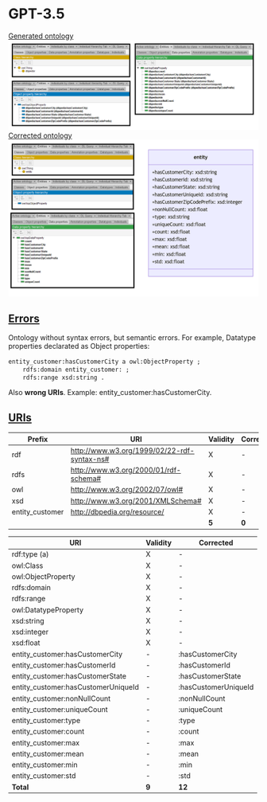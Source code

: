 # GPT-3.5

[Generated ontology](./ontology.ttl)
<br>
![](./ontology.png)
<br>
[Corrected ontology](./ontology_corrected.ttl)
<br>
![](./ontology_corrected.png)


## [Errors](./ontology_notes.txt)

Ontology without syntax errors, but semantic errors. For example, Datatype properties declarated as Object properties:
```
entity_customer:hasCustomerCity a owl:ObjectProperty ;
    rdfs:domain entity_customer: ;
    rdfs:range xsd:string .
```

Also **wrong URIs**. Example: entity_customer:hasCustomerCity.


## [URIs](./ontology_URIs.xlsx)

| Prefix  | URI                                         | Validity | Corrected |
|---------|---------------------------------------------|----------|-----------|
| rdf     | http://www.w3.org/1999/02/22-rdf-syntax-ns# | X        | -         |
| rdfs    | http://www.w3.org/2000/01/rdf-schema#       | X        | -         |
| owl     | http://www.w3.org/2002/07/owl#              | X        | -         |
| xsd     | http://www.w3.org/2001/XMLSchema#           | X        | -         |
| entity_customer | http://dbpedia.org/resource/        | X        | -         |
|         |                                             | **5**    | **0**     |


| URI                                 | Validity | Corrected            |
|-------------------------------------|----------|----------------------|
| rdf:type (a)                        | X        | -                    |
| owl:Class                           | X        | -                    |
| owl:ObjectProperty                  | X        | -                    |
| rdfs:domain                         | X        | -                    |
| rdfs:range                          | X        | -                    |
| owl:DatatypeProperty                | X        | -                    |
| xsd:string                          | X        | -                    |
| xsd:integer                         | X        | -                    |
| xsd:float                           | X        | -                    |
| entity_customer:hasCustomerCity     | -        | :hasCustomerCity     |
| entity_customer:hasCustomerId       | -        | :hasCustomerId       |
| entity_customer:hasCustomerState    | -        | :hasCustomerState    |
| entity_customer:hasCustomerUniqueId | -        | :hasCustomerUniqueId |
| entity_customer:nonNullCount        | -        | :nonNullCount        |
| entity_customer:uniqueCount         | -        | :uniqueCount         |
| entity_customer:type                | -        | :type                |
| entity_customer:count               | -        | :count               |
| entity_customer:max                 | -        | :max                 |
| entity_customer:mean                | -        | :mean                |
| entity_customer:min                 | -        | :min                 |
| entity_customer:std                 | -        | :std                 |
| **Total**                           | **9**    | **12**               |

